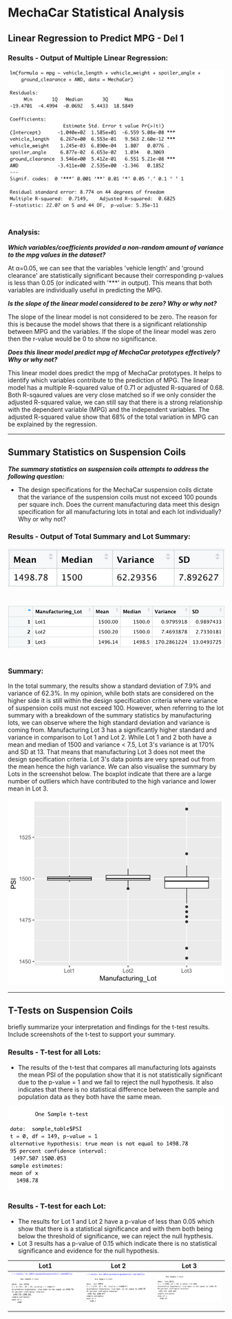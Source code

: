 # MechaCar Statistical Analysis



## Linear Regression to Predict MPG - Del 1

### Results - Output of Multiple Linear Regression:

![linear regression](https://github.com/YanLuong/MechaCar_Statistical_Analysis/blob/main/screenshots/summary_linear_regression.png)

#

### Analysis: 

***Which variables/coefficients provided a non-random amount of variance to the mpg values in the dataset?***

At α=0.05, we can see that the variables 'vehicle length' and 'ground clearance' are statistically significant because their corresponding p-values is less than 0.05 (or indicated with '***' in output). This means that both variables are individually useful in predicting the MPG.

***Is the slope of the linear model considered to be zero? Why or why not?***

The slope of the linear model is not considered to be zero. The reason for this is because the model shows that there is a significant relationship between MPG and the variables. If the slope of the linear model was zero then the r-value would be 0 to show no significance.

***Does this linear model predict mpg of MechaCar prototypes effectively? Why or why not?***

This linear model does predict the mpg of MechaCar prototypes. It helps to identify which variables contribute to the prediction of MPG. The linear model has a multiple R-squared value of 0.71 or adjusted R-squared of 0.68. Both R-sqaured values are very close matched so if we only consider the adjusted R-squared value, we can still say that there is a strong relationship with the dependent variable (MPG) and the independent variables. The adjusted R-squared value show that 68% of the total variation in MPG can be explained by the regression.

----

## Summary Statistics on Suspension Coils

***The summary statistics on suspension coils attempts to address the following question:***

* The design specifications for the MechaCar suspension coils dictate that the variance of the suspension coils must not exceed 100 pounds per square inch. Does the current manufacturing data meet this design specification for all manufacturing lots in total and each lot individually? Why or why not? 

### Results - Output of Total Summary and Lot Summary: 




![total summar](https://github.com/YanLuong/MechaCar_Statistical_Analysis/blob/main/screenshots/total_summary_del2.png)


#

![summary lot](https://github.com/YanLuong/MechaCar_Statistical_Analysis/blob/main/screenshots/lot_summary_del2.png)

#

### Summary:

In the total summary, the results show a standard deviation of 7.9% and variance of 62.3%. In my opinion, while both stats are considered on the higher side it is still within the design specification criteria where variance of suspension coils must not exceed 100. However, when referring to the lot summary with a breakdown of the summary statistics by manufacturing lots, we can observe where the high standard deviation and variance is coming from. Manufacturing Lot 3 has a significantly higher standard and variance in comparison to Lot 1 and Lot 2. While Lot 1 and 2 both have a mean and median of 1500 and variance < 7.5, Lot 3's variance is at 170% and SD at 13. That means that manufacturing Lot 3 does not meet the design specification criteria. Lot 3's data points are very spread out from the mean hence the high variance. We can also visualise the summary by Lots in the screenshot below. The boxplot indicate that there are a large number of outliers which have contributed to the high variance and lower mean in Lot 3.

![boxplot](https://github.com/YanLuong/MechaCar_Statistical_Analysis/blob/main/screenshots/boxplot.png)













----
## T-Tests on Suspension Coils

briefly summarize your interpretation and findings for the t-test results. Include screenshots of the t-test to support your summary.

### Results - T-test for all Lots:

* The results of the t-test that compares all manufacturing lots againsts the mean PSI of the population show that it is not statistically significant due to the p-value = 1 and we fail to reject the null hypothesis. It also indicates that there is no statistical difference between the sample and population data as they both have the same mean.

![all lots](https://github.com/YanLuong/MechaCar_Statistical_Analysis/blob/main/screenshots/sample_ttest_del3.png)


### Results - T-test for each Lot:

* The results for Lot 1 and Lot 2 have a p-value of less than 0.05 which show that there is a statistical significance and with them both being below the threshold of significance, we can reject the null hypthesis.
* Lot 3 results has a p-value of 0.15 which indicate there is no statistical significance and evidence for the null hypothesis.

| Lot1  | Lot 2  |  Lot 3 | 
|---|---|---|
|   ![1](https://github.com/YanLuong/MechaCar_Statistical_Analysis/blob/main/screenshots/lot1.png)|![2](https://github.com/YanLuong/MechaCar_Statistical_Analysis/blob/main/screenshots/lot2.png)   |![3](https://github.com/YanLuong/MechaCar_Statistical_Analysis/blob/main/screenshots/lot3.png)   |   
|   |   |   | 
|   |   |   | 


